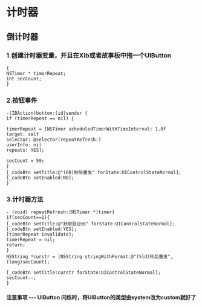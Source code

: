#  计时器

## 倒计时器

### 1.创建计时器变量，并且在Xib或者故事板中拖一个UIButton
```
{
NSTimer * timerRepeat;
int secCount;
}
```
### 2.按钮事件
```
-(IBAction)button:(id)sender {
if (timerRepeat == nil) {

timerRepeat = [NSTimer scheduledTimerWithTimeInterval: 1.0f
target: self
selector: @selector(repeatRefresh:)
userInfo: nil
repeats: YES];

secCount = 59;
}
[_codeBtn setTitle:@"(60)秒后重发" forState:UIControlStateNormal];
[_codeBtn setEnabled:NO];
}
```
### 3.计时器方法
```
- (void) repeatRefresh:(NSTimer *)timer{
if(secCount==1){
[_codeBtn setTitle:@"获取验证码" forState:UIControlStateNormal];
[_codeBtn setEnabled:YES];
[timerRepeat invalidate];
timerRepeat = nil;
return;
}
NSString *curstr = [NSString stringWithFormat:@"(%ld)秒后重发", (long)secCount];

[_codeBtn setTitle:curstr forState:UIControlStateNormal];
secCount--;
}

```
#### 注意事项 --- UIButton 闪烁时，将UIButton的类型由system改为custom就好了
